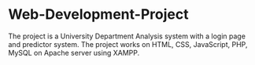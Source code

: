 # Web-Development-Project
The project is a University Department Analysis system with a login page and predictor system.  The project works on HTML, CSS, JavaScript, PHP, MySQL on Apache server using XAMPP. 

